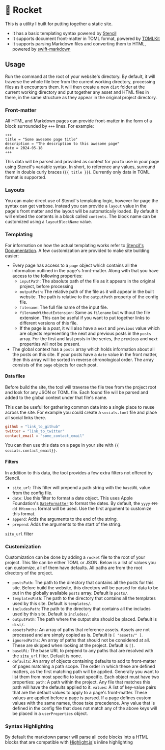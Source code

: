# 🚀 Rocket

This is a utility I built for putting together a static site. 
- It has a basic templating syntax powered by [Stencil](https://github.com/stencilproject/Stencil)
- It supports document front-matter in TOML format, powered by [TOMLKit](https://github.com/LebJe/TOMLKit)
- It supports parsing Markdown files and converting them to HTML, powered by [swift-markdown](https://github.com/apple/swift-markdown)

## Usage

Run the command at the root of your website's directory. By default, it will traverse the whole file tree from the current working directory, processing files as it encounters them. It will then create a new `dist` folder at the current working directory and put together any asset and HTML files in there, in the same structure as they appear in the original project directory.

### Front-matter
All HTML and Markdown pages can provide front-matter in the form of a block surrounded by `+++` lines. For example:

```
+++
title = "Some awesome page title"
description = "The description to this awesome page"
date = 2024-05-18
+++
```

This data will be parsed and provided as context for you to use in your page using Stencil's variable syntax. In short, to reference any values, surround them in double curly braces (`{{ title }}`). Currently only data in TOML format is supported.

### Layouts

You can make direct use of Stencil's templating logic, however for page the syntax can get verbose. Instead you can provide a `layout` value in the page's front matter and the layout will be automatically loaded. By default it will embed the contents in a block called `contents`. The block name can be customized using a `layoutBlockName` value.

### Templating

For information on how the actual templating works refer to [Stencil's Documentation](https://github.com/stencilproject/Stencil?tab=readme-ov-file#the-user-guide). A few customization are provided to make site building easier:
- Every page has access to a `page` object which contains all the information outlined in the page's front-matter. Along with that you have access to the following properties:
    - `inputPath`: The absolute path of the file as it appears in the original project, before processing
    - `outputPath`: The relative path of the file as it will appear in the built website. The path is relative to the `outputPath` property of the config file.
    - `filename`: The full file name of the input file.
    - `filenameWithoutExtension`: Same as `filename` but without the file extension. This can be useful if you want to put together links to different versions of this file.
    - If the page is a *post*, it will also have a `next` and `previous` value which are objects representing the next and previous posts in the `posts` array. For the first and last posts in the series, the `previous` and `next` properties will not be present. 
- The global context has a `posts` array which holds information about all the posts on this site. If your posts have a `date` value in the front matter, then this array will be sorted in reverse chronological order. The array consists of the `page` objects for each post.

#### Data files

Before build the site, the tool will traverse the file tree from the project root and look for any JSON or TOML file. Each found file will be parsed and added to the global context under that file's name.

This can be useful for gathering common data into a single place to reuse across the site. For example you could create a `socials.toml` file and place all social links there.

```toml
github = "link_to_github"
twitter = "link_to_twitter"
contact_email = "some_contact_email"
```

You can then use this data on a page in your site with `{{ socials.contact_email}}`.

#### Filters

In addition to this data, the tool provides a few extra filters not offered by Stencil.
- `site_url`: This filter will prepend a path string with the `baseURL` value from the config file. 
- `date`: Use this filter to format a date object. This uses Apple Foundation's [`DateFormatter`](https://developer.apple.com/documentation/foundation/dateformatter) to format the dates. By default, the `yyyy-MM-dd HH:mm:ss` format will be used. Use the first argument to customize this format.
- `append`: Adds the arguments to the end of the string.
- `prepend`: Adds the arguments to the start of the string.

`site_url` filter

### Customization

Customization can be done by adding a `rocket` file to the root of your project. This file can be either TOML or JSON. Below is a list of values you can customize, all of them have defaults. All paths are from the root directory of the project.

- `postsPath`: The path to the directory that contains all the posts for this site. Before build the website, this directory will be parsed for data to be put in the globally available `posts` array. Default is `posts/`.
- `templatesPath`: The path to the directory that contains all the templates used by this site. Default is `templates/`.
- `includesPath`: The path to the directory that contains all the includes used by this site. Default is `includes/`.
- `outputPath`: The path where the output site should be placed. Default is `dist/`.
- `assetsPaths`: An array of paths that reference assets. Assets are not processed and are simply copied as is. Default is `[ "assets/" ]`. 
- `ignoredPaths`: An array of paths that should not be considered at all. These are skipped when looking at the project. Default is `[]`.
- `baseURL`: The base URL to prepend to any paths that are resolved with the `site_url` filter. Default is none. 
- `defaults`: An array of objects containing defaults to add to front-matter of pages matching a path scope. The order in which these are defined matters, as the first matching path will be applied. Generally you want to list them from most specific to least specific. Each object must have two properties: 
    `path`: A path within the project. Any file that matches this path will have the defaults applied to it.
    `values`: A list of key-value pairs that are the default values to apply to a page's front-matter. These values are applied before a page is parsed. If a page defines custom values with the same names, those take precedence. 
Any value that is defined in the config file that does not match any of the above keys will be placed in a `userProperties` object.

### Syntax Highlighting

By default the markdown parser will parse all code blocks into a HTML blocks that are compatible with [Highlight.js](https://highlightjs.org/#as-html-tags)'s inline highlighting
